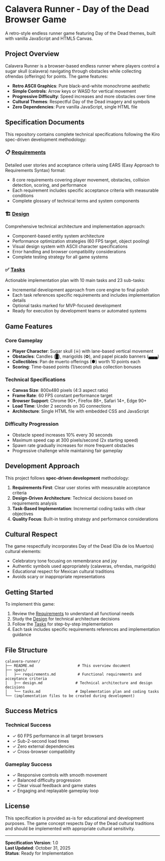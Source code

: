 # Calavera Runner - Day of the Dead Browser Game

A retro-style endless runner game featuring Day of the Dead themes, built with vanilla JavaScript and HTML5 Canvas.

## Project Overview

Calavera Runner is a browser-based endless runner where players control a sugar skull (calavera) navigating through obstacles while collecting ofrendas (offerings) for points. The game features:

- **Retro ASCII Graphics**: Pure black-and-white monochrome aesthetic
- **Simple Controls**: Arrow keys or WASD for vertical movement
- **Progressive Difficulty**: Speed increases and more obstacles over time
- **Cultural Themes**: Respectful Day of the Dead imagery and symbols
- **Zero Dependencies**: Pure vanilla JavaScript, single HTML file

## Specification Documents

This repository contains complete technical specifications following the Kiro spec-driven development methodology:

### 📋 [Requirements](specs/requirements.md)
Detailed user stories and acceptance criteria using EARS (Easy Approach to Requirements Syntax) format:
- 8 core requirements covering player movement, obstacles, collision detection, scoring, and performance
- Each requirement includes specific acceptance criteria with measurable conditions
- Complete glossary of technical terms and system components

### 🏗️ [Design](specs/design.md) 
Comprehensive technical architecture and implementation approach:
- Component-based entity system architecture
- Performance optimization strategies (60 FPS target, object pooling)
- Visual design system with ASCII character specifications
- Error handling and browser compatibility considerations
- Complete testing strategy for all game systems

### ✅ [Tasks](specs/tasks.md)
Actionable implementation plan with 10 main tasks and 23 sub-tasks:
- Incremental development approach from core engine to final polish
- Each task references specific requirements and includes implementation details
- Optional tasks marked for MVP-focused development
- Ready for execution by development teams or automated systems

## Game Features

### Core Gameplay
- **Player Character**: Sugar skull (☠) with lane-based vertical movement
- **Obstacles**: Candles (█), marigolds (✿), and papel picado banners (▄▄▄)
- **Collectibles**: Pan de muerto offerings (●) worth 10 points each
- **Scoring**: Time-based points (1/second) plus collection bonuses

### Technical Specifications
- **Canvas Size**: 800x480 pixels (4:3 aspect ratio)
- **Frame Rate**: 60 FPS constant performance target
- **Browser Support**: Chrome 90+, Firefox 88+, Safari 14+, Edge 90+
- **Load Time**: Under 2 seconds on 3G connections
- **Architecture**: Single HTML file with embedded CSS and JavaScript

### Difficulty Progression
- Obstacle speed increases 10% every 30 seconds
- Maximum speed cap at 300 pixels/second (2x starting speed)
- Spawn rate gradually increases for more frequent obstacles
- Progressive challenge while maintaining fair gameplay

## Development Approach

This project follows **spec-driven development** methodology:

1. **Requirements First**: Clear user stories with measurable acceptance criteria
2. **Design-Driven Architecture**: Technical decisions based on requirements analysis
3. **Task-Based Implementation**: Incremental coding tasks with clear objectives
4. **Quality Focus**: Built-in testing strategy and performance considerations

## Cultural Respect

The game respectfully incorporates Day of the Dead (Día de los Muertos) cultural elements:
- Celebratory tone focusing on remembrance and joy
- Authentic symbols used appropriately (calaveras, ofrendas, marigolds)
- Educational respect for Mexican cultural traditions
- Avoids scary or inappropriate representations

## Getting Started

To implement this game:

1. Review the [Requirements](specs/requirements.md) to understand all functional needs
2. Study the [Design](specs/design.md) for technical architecture decisions  
3. Follow the [Tasks](specs/tasks.md) for step-by-step implementation
4. Each task includes specific requirements references and implementation guidance

## File Structure

```
calavera-runner/
├── README.md                    # This overview document
├── specs/
│   ├── requirements.md          # Functional requirements and acceptance criteria
│   ├── design.md               # Technical architecture and design decisions
│   └── tasks.md                # Implementation plan and coding tasks
└── (implementation files to be created during development)
```

## Success Metrics

### Technical Success
- ✓ 60 FPS performance in all target browsers
- ✓ Sub-2-second load times
- ✓ Zero external dependencies
- ✓ Cross-browser compatibility

### Gameplay Success  
- ✓ Responsive controls with smooth movement
- ✓ Balanced difficulty progression
- ✓ Clear visual feedback and game states
- ✓ Engaging and replayable gameplay loop

## License

This specification is provided as-is for educational and development purposes. The game concept respects Day of the Dead cultural traditions and should be implemented with appropriate cultural sensitivity.

---

**Specification Version**: 1.0  
**Last Updated**: October 31, 2025  
**Status**: Ready for Implementation